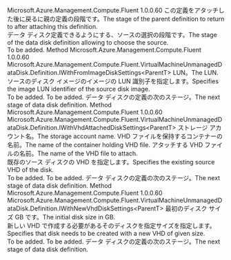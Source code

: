 <Type Name="IWithDiskSource&lt;ParentT&gt;" FullName="Microsoft.Azure.Management.Compute.Fluent.VirtualMachineUnmanagedDataDisk.Definition.IWithDiskSource&lt;ParentT&gt;">
  <TypeSignature Language="C#" Value="public interface IWithDiskSource&lt;ParentT&gt;" />
  <TypeSignature Language="ILAsm" Value=".class public interface auto ansi abstract IWithDiskSource`1&lt;ParentT&gt;" />
  <TypeSignature Language="DocId" Value="T:Microsoft.Azure.Management.Compute.Fluent.VirtualMachineUnmanagedDataDisk.Definition.IWithDiskSource`1" />
  <TypeSignature Language="VB.NET" Value="Public Interface IWithDiskSource(Of ParentT)" />
  <TypeSignature Language="F#" Value="type IWithDiskSource&lt;'ParentT&gt; = interface" />
  <AssemblyInfo>
    <AssemblyName>Microsoft.Azure.Management.Compute.Fluent</AssemblyName>
    <AssemblyVersion>1.0.0.60</AssemblyVersion>
  </AssemblyInfo>
  <TypeParameters>
    <TypeParameter Name="ParentT" />
  </TypeParameters>
  <Interfaces />
  <Docs>
    <typeparam name="ParentT"><span data-ttu-id="d3c70-101">この定義をアタッチした後に戻るに親の定義の段階です。</span><span class="sxs-lookup"><span data-stu-id="d3c70-101">The stage of the parent definition to return to after attaching this definition.</span></span></typeparam>
    <summary>
            <span data-ttu-id="d3c70-102">データ ディスク定義できるようにする、ソースの選択の段階です。</span><span class="sxs-lookup"><span data-stu-id="d3c70-102">The stage of the data disk definition allowing to choose the source.</span></span>
            </summary>
    <remarks>To be added.</remarks>
  </Docs>
  <Members>
    <Member MemberName="FromImage">
      <MemberSignature Language="C#" Value="public Microsoft.Azure.Management.Compute.Fluent.VirtualMachineUnmanagedDataDisk.Definition.IWithFromImageDiskSettings&lt;ParentT&gt; FromImage (int imageLun);" />
      <MemberSignature Language="ILAsm" Value=".method public hidebysig newslot virtual instance class Microsoft.Azure.Management.Compute.Fluent.VirtualMachineUnmanagedDataDisk.Definition.IWithFromImageDiskSettings`1&lt;!ParentT&gt; FromImage(int32 imageLun) cil managed" />
      <MemberSignature Language="DocId" Value="M:Microsoft.Azure.Management.Compute.Fluent.VirtualMachineUnmanagedDataDisk.Definition.IWithDiskSource`1.FromImage(System.Int32)" />
      <MemberSignature Language="VB.NET" Value="Public Function FromImage (imageLun As Integer) As IWithFromImageDiskSettings(Of ParentT)" />
      <MemberSignature Language="F#" Value="abstract member FromImage : int -&gt; Microsoft.Azure.Management.Compute.Fluent.VirtualMachineUnmanagedDataDisk.Definition.IWithFromImageDiskSettings&lt;'ParentT&gt;" Usage="iWithDiskSource.FromImage imageLun" />
      <MemberType>Method</MemberType>
      <AssemblyInfo>
        <AssemblyName>Microsoft.Azure.Management.Compute.Fluent</AssemblyName>
        <AssemblyVersion>1.0.0.60</AssemblyVersion>
      </AssemblyInfo>
      <ReturnValue>
        <ReturnType>Microsoft.Azure.Management.Compute.Fluent.VirtualMachineUnmanagedDataDisk.Definition.IWithFromImageDiskSettings&lt;ParentT&gt;</ReturnType>
      </ReturnValue>
      <Parameters>
        <Parameter Name="imageLun" Type="System.Int32" />
      </Parameters>
      <Docs>
        <param name="imageLun"><span data-ttu-id="d3c70-103">LUN。</span><span class="sxs-lookup"><span data-stu-id="d3c70-103">The LUN.</span></span></param>
        <summary>
            <span data-ttu-id="d3c70-104">ソースのディスク イメージのイメージの LUN 識別子を指定します。</span><span class="sxs-lookup"><span data-stu-id="d3c70-104">Specifies the image LUN identifier of the source disk image.</span></span>
            </summary>
        <returns>To be added.</returns>
        <remarks>To be added.</remarks>
        <return><span data-ttu-id="d3c70-105">データ ディスクの定義の次のステージ。</span><span class="sxs-lookup"><span data-stu-id="d3c70-105">The next stage of data disk definition.</span></span></return>
      </Docs>
    </Member>
    <Member MemberName="WithExistingVhd">
      <MemberSignature Language="C#" Value="public Microsoft.Azure.Management.Compute.Fluent.VirtualMachineUnmanagedDataDisk.Definition.IWithVhdAttachedDiskSettings&lt;ParentT&gt; WithExistingVhd (string storageAccountName, string containerName, string vhdName);" />
      <MemberSignature Language="ILAsm" Value=".method public hidebysig newslot virtual instance class Microsoft.Azure.Management.Compute.Fluent.VirtualMachineUnmanagedDataDisk.Definition.IWithVhdAttachedDiskSettings`1&lt;!ParentT&gt; WithExistingVhd(string storageAccountName, string containerName, string vhdName) cil managed" />
      <MemberSignature Language="DocId" Value="M:Microsoft.Azure.Management.Compute.Fluent.VirtualMachineUnmanagedDataDisk.Definition.IWithDiskSource`1.WithExistingVhd(System.String,System.String,System.String)" />
      <MemberSignature Language="VB.NET" Value="Public Function WithExistingVhd (storageAccountName As String, containerName As String, vhdName As String) As IWithVhdAttachedDiskSettings(Of ParentT)" />
      <MemberSignature Language="F#" Value="abstract member WithExistingVhd : string * string * string -&gt; Microsoft.Azure.Management.Compute.Fluent.VirtualMachineUnmanagedDataDisk.Definition.IWithVhdAttachedDiskSettings&lt;'ParentT&gt;" Usage="iWithDiskSource.WithExistingVhd (storageAccountName, containerName, vhdName)" />
      <MemberType>Method</MemberType>
      <AssemblyInfo>
        <AssemblyName>Microsoft.Azure.Management.Compute.Fluent</AssemblyName>
        <AssemblyVersion>1.0.0.60</AssemblyVersion>
      </AssemblyInfo>
      <ReturnValue>
        <ReturnType>Microsoft.Azure.Management.Compute.Fluent.VirtualMachineUnmanagedDataDisk.Definition.IWithVhdAttachedDiskSettings&lt;ParentT&gt;</ReturnType>
      </ReturnValue>
      <Parameters>
        <Parameter Name="storageAccountName" Type="System.String" />
        <Parameter Name="containerName" Type="System.String" />
        <Parameter Name="vhdName" Type="System.String" />
      </Parameters>
      <Docs>
        <param name="storageAccountName"><span data-ttu-id="d3c70-106">ストレージ アカウント名。</span><span class="sxs-lookup"><span data-stu-id="d3c70-106">The storage account name.</span></span></param>
        <param name="containerName"><span data-ttu-id="d3c70-107">VHD ファイルを保持するコンテナーの名前。</span><span class="sxs-lookup"><span data-stu-id="d3c70-107">The name of the container holding VHD file.</span></span></param>
        <param name="vhdName"><span data-ttu-id="d3c70-108">アタッチする VHD ファイルの名前。</span><span class="sxs-lookup"><span data-stu-id="d3c70-108">The name of the VHD file to attach.</span></span></param>
        <summary>
            <span data-ttu-id="d3c70-109">既存のソース ディスクの VHD を指定します。</span><span class="sxs-lookup"><span data-stu-id="d3c70-109">Specifies the existing source VHD of the disk.</span></span>
            </summary>
        <returns>To be added.</returns>
        <remarks>To be added.</remarks>
        <return><span data-ttu-id="d3c70-110">データ ディスクの定義の次のステージ。</span><span class="sxs-lookup"><span data-stu-id="d3c70-110">The next stage of data disk definition.</span></span></return>
      </Docs>
    </Member>
    <Member MemberName="WithNewVhd">
      <MemberSignature Language="C#" Value="public Microsoft.Azure.Management.Compute.Fluent.VirtualMachineUnmanagedDataDisk.Definition.IWithNewVhdDiskSettings&lt;ParentT&gt; WithNewVhd (int sizeInGB);" />
      <MemberSignature Language="ILAsm" Value=".method public hidebysig newslot virtual instance class Microsoft.Azure.Management.Compute.Fluent.VirtualMachineUnmanagedDataDisk.Definition.IWithNewVhdDiskSettings`1&lt;!ParentT&gt; WithNewVhd(int32 sizeInGB) cil managed" />
      <MemberSignature Language="DocId" Value="M:Microsoft.Azure.Management.Compute.Fluent.VirtualMachineUnmanagedDataDisk.Definition.IWithDiskSource`1.WithNewVhd(System.Int32)" />
      <MemberSignature Language="VB.NET" Value="Public Function WithNewVhd (sizeInGB As Integer) As IWithNewVhdDiskSettings(Of ParentT)" />
      <MemberSignature Language="F#" Value="abstract member WithNewVhd : int -&gt; Microsoft.Azure.Management.Compute.Fluent.VirtualMachineUnmanagedDataDisk.Definition.IWithNewVhdDiskSettings&lt;'ParentT&gt;" Usage="iWithDiskSource.WithNewVhd sizeInGB" />
      <MemberType>Method</MemberType>
      <AssemblyInfo>
        <AssemblyName>Microsoft.Azure.Management.Compute.Fluent</AssemblyName>
        <AssemblyVersion>1.0.0.60</AssemblyVersion>
      </AssemblyInfo>
      <ReturnValue>
        <ReturnType>Microsoft.Azure.Management.Compute.Fluent.VirtualMachineUnmanagedDataDisk.Definition.IWithNewVhdDiskSettings&lt;ParentT&gt;</ReturnType>
      </ReturnValue>
      <Parameters>
        <Parameter Name="sizeInGB" Type="System.Int32" />
      </Parameters>
      <Docs>
        <param name="sizeInGB"><span data-ttu-id="d3c70-111">最初のディスク サイズ GB です。</span><span class="sxs-lookup"><span data-stu-id="d3c70-111">The initial disk size in GB.</span></span></param>
        <summary>
            <span data-ttu-id="d3c70-112">新しい VHD で作成する必要があるそのディスクを指定サイズを指定します。</span><span class="sxs-lookup"><span data-stu-id="d3c70-112">Specifies that disk needs to be created with a new VHD of given size.</span></span>
            </summary>
        <returns>To be added.</returns>
        <remarks>To be added.</remarks>
        <return><span data-ttu-id="d3c70-113">データ ディスクの定義の次のステージ。</span><span class="sxs-lookup"><span data-stu-id="d3c70-113">The next stage of data disk definition.</span></span></return>
      </Docs>
    </Member>
  </Members>
</Type>